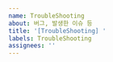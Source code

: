 ```yaml
---
name: TroubleShooting
about: 버그, 발생한 이슈 등
title: '[TroubleShooting] '
labels: TroubleShooting
assignees: ''
---
```

